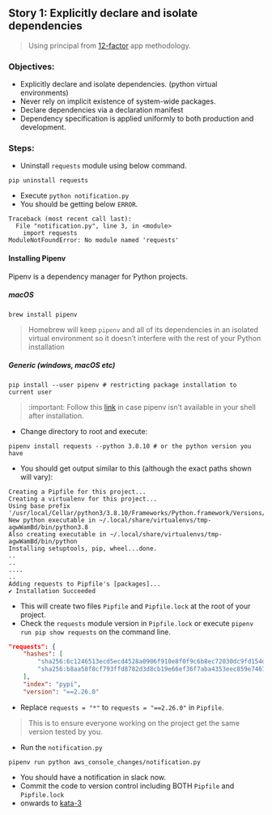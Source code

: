 
## Story 1: Explicitly declare and isolate dependencies

> Using principal from [12-factor](https://12factor.net/) app methodology.
 
### Objectives:
- Explicitly declare and isolate dependencies. (python virtual environments)
- Never rely on implicit existence of system-wide packages.
- Declare dependencies via a declaration manifest
- Dependency specification is applied uniformly to both production and development.

### Steps:
- Uninstall `requests` module using below command.
```shell
pip uninstall requests
```
- Execute `python notification.py`
- You should be getting below `ERROR`.
```
Traceback (most recent call last):
  File "notification.py", line 3, in <module>
    import requests
ModuleNotFoundError: No module named 'requests'
```
#### Installing Pipenv
Pipenv is a dependency manager for Python projects.
##### macOS 
```shell
brew install pipenv
```
>Homebrew will keep `pipenv` and all of its dependencies in an isolated virtual environment so it doesn’t 
> interfere with the rest of your Python installation

##### Generic (windows, macOS etc)
```shell
pip install --user pipenv # restricting package installation to current user
```
> :important: Follow this [link](https://pipenv-fork.readthedocs.io/en/latest/install.html#pragmatic-installation-of-pipenv) in case pipenv isn’t available in your shell after installation.
- Change directory to root and execute:
```shell
pipenv install requests --python 3.8.10 # or the python version you have
```
- You should get output similar to this (although the exact paths shown will vary):
```shell
Creating a Pipfile for this project...
Creating a virtualenv for this project...
Using base prefix '/usr/local/Cellar/python3/3.8.10/Frameworks/Python.framework/Versions/3.8'
New python executable in ~/.local/share/virtualenvs/tmp-agwWamBd/bin/python3.8
Also creating executable in ~/.local/share/virtualenvs/tmp-agwWamBd/bin/python
Installing setuptools, pip, wheel...done.
..
..
....
..
Adding requests to Pipfile's [packages]...
✔ Installation Succeeded
```
- This will create two files `Pipfile` and `Pipfile.lock` at the root of your project.
- Check the `requests` module version in `Pipfile.lock` or execute `pipenv run pip show requests` 
  on the command line.
```json
"requests": {
    "hashes": [
        "sha256:6c1246513ecd5ecd4528a0906f910e8f0f9c6b8ec72030dc9fd154dc1a6efd24",
        "sha256:b8aa58f8cf793ffd8782d3d8cb19e66ef36f7aba4353eec859e74678b01b07a7"
    ],
    "index": "pypi",
    "version": "==2.26.0"
```
- Replace `requests = "*"` to `requests = "==2.26.0"` in `Pipfile`. 
>This is to ensure everyone working on the project get the same version tested by you.
- Run the `notification.py`
```shell
pipenv run python aws_console_changes/notification.py
```
- You should have a notification in slack now.
- Commit the code to version control including BOTH `Pipfile` and `Pipfile.lock`
- onwards to [kata-3](../kata-3/HOW-TO.md)